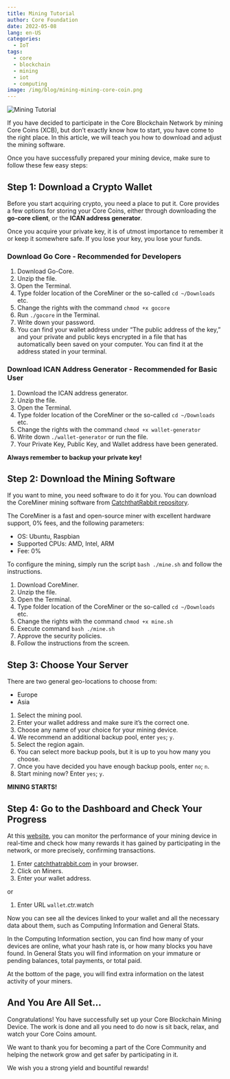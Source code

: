 ```yaml
---
title: Mining Tutorial
author: Core Foundation
date: 2022-05-08
lang: en-US
categories:
  - IoT
tags:
  - core
  - blockchain
  - mining
  - iot
  - computing
image: /img/blog/mining-mining-core-coin.png
---
```


![Mining Tutorial](/img/blog/mining-mining-core-coin.png "Mining Tutorial")

If you have decided to participate in the Core Blockchain Network by mining Core Coins (XCB), but don’t exactly know how to start, you have come to the right place. In this article, we will teach you how to download and adjust the mining software.

<!--truncate-->

Once you have successfully prepared your mining device, make sure to follow these few easy steps:

## Step 1: Download a Crypto Wallet

Before you start acquiring crypto, you need a place to put it. Core provides a few options for storing your Core Coins, either through downloading the **go-core client**, or the **ICAN address generator**.

Once you acquire your private key, it is of utmost importance to remember it or keep it somewhere safe. If you lose your key, you lose your funds.

### Download Go Core - Recommended for Developers

1. Download Go-Core.
1. Unzip the file.
1. Open the Terminal.
1. Type folder location of the CoreMiner or the so-called `cd ~/Downloads` etc.
1. Change the rights with the command `chmod +x gocore`
1. Run `./gocore` in the Terminal.
1. Write down your password.
1. You can find your wallet address under “The public address of the key,” and your private and public keys encrypted in a file that has automatically been saved on your computer. You can find it at the address stated in your terminal.

### Download ICAN Address Generator - Recommended for Basic User

1. Download the ICAN address generator.
1. Unzip the file.
1. Open the Terminal.
1. Type folder location of the CoreMiner or the so-called `cd ~/Downloads` etc.
1. Change the rights with the command `chmod +x wallet-generator`
1. Write down `./wallet-generator` or run the file.
1. Your Private Key, Public Key, and Wallet address have been generated.

**Always remember to backup your private key!**

## Step 2: Download the Mining Software

If you want to mine, you need software to do it for you. You can download the CoreMiner mining software from [CatchthatRabbit repository](https://github.com/catchthatrabbit/coreminer/releases).

The CoreMiner is a fast and open-source miner with excellent hardware support, 0% fees, and the following parameters:

- OS: Ubuntu, Raspbian
- Supported CPUs: AMD, Intel, ARM
- Fee: 0%

To configure the mining, simply run the script `bash ./mine.sh` and follow the instructions.

1. Download CoreMiner.
1. Unzip the file.
1. Open the Terminal.
1. Type folder location of the CoreMiner or the so-called `cd ~/Downloads` etc.
1. Change the rights with the command `chmod +x mine.sh`
1. Execute command `bash ./mine.sh`
1. Approve the security policies.
1. Follow the instructions from the screen.

## Step 3: Choose Your Server

There are two general geo-locations to choose from:

- Europe
- Asia

1. Select the mining pool.
1. Enter your wallet address and make sure it’s the correct one.
1. Choose any name of your choice for your mining device.
1. We recommend an additional backup pool, enter `yes`; `y`.
1. Select the region again.
1. You can select more backup pools, but it is up to you how many you choose.
1. Once you have decided you have enough backup pools, enter `no`; `n`.
1. Start mining now? Enter `yes`; `y`.

**MINING STARTS!**

## Step 4: Go to the Dashboard and Check Your Progress

At this [website](https://catchthatrabbit.com), you can monitor the performance of your mining device in real-time and check how many rewards it has gained by participating in the network, or more precisely, confirming transactions.

1. Enter [catchthatrabbit.com](https://catchthatrabbit.com) in your browser.
1. Click on Miners.
1. Enter your wallet address.

or

1. Enter URL `wallet`.ctr.watch

Now you can see all the devices linked to your wallet and all the necessary data about them, such as Computing Information and General Stats.

In the Computing Information section, you can find how many of your devices are online, what your hash rate is, or how many blocks you have found. In General Stats you will find information on your immature or pending balances, total payments, or total paid.

At the bottom of the page, you will find extra information on the latest activity of your miners.

## And You Are All Set…

Congratulations! You have successfully set up your Core Blockchain Mining Device. The work is done and all you need to do now is sit back, relax, and watch your Core Coins amount.

We want to thank you for becoming a part of the Core Community and helping the network grow and get safer by participating in it.

We wish you a strong yield and bountiful rewards!
